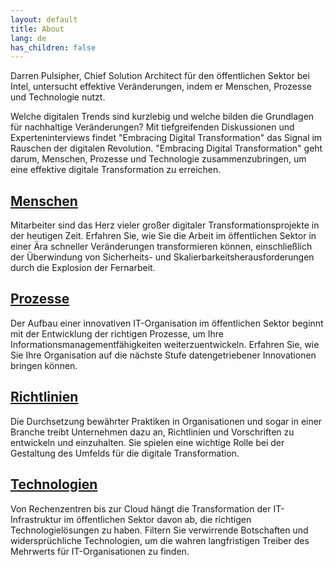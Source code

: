 ```yaml
---
layout: default
title: About
lang: de
has_children: false
---
```


Darren Pulsipher, Chief Solution Architect für den öffentlichen Sektor bei Intel, untersucht effektive Veränderungen, indem er Menschen, Prozesse und Technologie nutzt.

Welche digitalen Trends sind kurzlebig und welche bilden die Grundlagen für nachhaltige Veränderungen? Mit tiefgreifenden Diskussionen und Experteninterviews findet "Embracing Digital Transformation" das Signal im Rauschen der digitalen Revolution. "Embracing Digital Transformation" geht darum, Menschen, Prozesse und Technologie zusammenzubringen, um eine effektive digitale Transformation zu erreichen.

## [Menschen](/tags/people)

Mitarbeiter sind das Herz vieler großer digitaler Transformationsprojekte in der heutigen Zeit. Erfahren Sie, wie Sie die Arbeit im öffentlichen Sektor in einer Ära schneller Veränderungen transformieren können, einschließlich der Überwindung von Sicherheits- und Skalierbarkeitsherausforderungen durch die Explosion der Fernarbeit.

## [Prozesse](/tags/process)

Der Aufbau einer innovativen IT-Organisation im öffentlichen Sektor beginnt mit der Entwicklung der richtigen Prozesse, um Ihre Informationsmanagementfähigkeiten weiterzuentwickeln. Erfahren Sie, wie Sie Ihre Organisation auf die nächste Stufe datengetriebener Innovationen bringen können.

## [Richtlinien](/tags/policy)

Die Durchsetzung bewährter Praktiken in Organisationen und sogar in einer Branche treibt Unternehmen dazu an, Richtlinien und Vorschriften zu entwickeln und einzuhalten. Sie spielen eine wichtige Rolle bei der Gestaltung des Umfelds für die digitale Transformation.

## [Technologien](/tags/technology)

Von Rechenzentren bis zur Cloud hängt die Transformation der IT-Infrastruktur im öffentlichen Sektor davon ab, die richtigen Technologielösungen zu haben. Filtern Sie verwirrende Botschaften und widersprüchliche Technologien, um die wahren langfristigen Treiber des Mehrwerts für IT-Organisationen zu finden.
